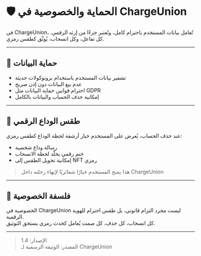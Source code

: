 # 🛡️ الحماية والخصوصية في ChargeUnion

في ChargeUnion، تُعامل بيانات المستخدم باحترام كامل، وتُعتبر جزءًا من إرثه الرقمي. كل تفاعل، وكل انسحاب، يُوثّق كطقس رمزي.

---

## 🔐 حماية البيانات

- تشفير بيانات المستخدم باستخدام بروتوكولات حديثة  
- عدم بيع البيانات دون إذن صريح  
- احترام قوانين حماية البيانات مثل GDPR  
- إمكانية حذف الحساب والبيانات بالكامل

---

## 🧭 طقس الوداع الرقمي

عند حذف الحساب، يُعرض على المستخدم خيار أرشفة لحظة الوداع كطقس رمزي:

- رسالة وداع شخصية  
- ختم رقمي يخلّد لحظة الانسحاب  
- إمكانية تحويل الطقس إلى NFT رمزي

> هذا يمنح المستخدم خيارًا شعائريًا لإنهاء رحلته داخل ChargeUnion

---

## 🧬 فلسفة الخصوصية

الخصوصية في ChargeUnion ليست مجرد التزام قانوني، بل طقس احترام للهوية الرقمية.  
كل انسحاب، كل حذف، كل صمت يُعامل كحدث رمزي يستحق التوثيق.

---

> الإصدار: 1.4  
> المصدر: الوثيقة الرسمية لـ ChargeUnion

